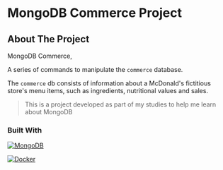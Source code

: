 # MongoDB Commerce Project


## About The Project

MongoDB Commerce,

A series of commands to manipulate the `commerce` database.

The `commerce` db consists of information about a McDonald's fictitious store's menu items, such as ingredients, nutritional values and sales.


> This is a project developed as part of my studies to help me learn about MongoDB

### Built With

[![MongoDB][MongoDB.io]][MongoDB-url]

[![Docker][Docker.io]][Docker-url]


[MongoDB.io]: https://img.shields.io/badge/mongodb-47A248?style=flat-square&logo=mongodb&logoColor=white
[MongoDB-url]: https://www.mongodb.com
[Docker.io]: https://img.shields.io/badge/docker-2496ED?style=flat-square&logo=docker&logoColor=white
[Docker-url]: https://www.docker.com
